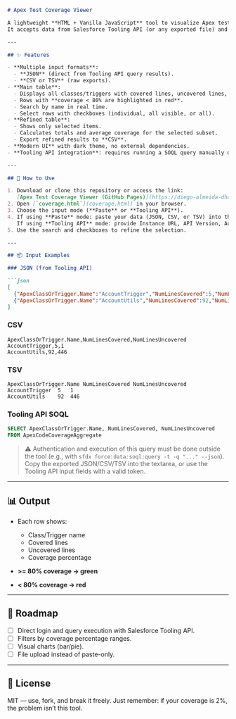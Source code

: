 ````markdown
# Apex Test Coverage Viewer

A lightweight **HTML + Vanilla JavaScript** tool to visualize Apex test coverage.  
It accepts data from Salesforce Tooling API (or any exported file) and renders it in an interactive coverage table.

---

## ✨ Features

- **Multiple input formats**:
  - **JSON** (direct from Tooling API query results).
  - **CSV or TSV** (raw exports).
- **Main table**:
  - Displays all classes/triggers with covered lines, uncovered lines, and coverage percentage.
  - Rows with **coverage < 80% are highlighted in red**.
  - Search by name in real time.
  - Select rows with checkboxes (individual, all visible, or all).
- **Refined table**:
  - Shows only selected items.
  - Calculates totals and average coverage for the selected subset.
  - Export refined results to **CSV**.
- **Modern UI** with dark theme, no external dependencies.
- **Tooling API integration**: requires running a SOQL query manually or with a token.

---

## 🚀 How to Use

1. Download or clone this repository or access the link:  
   [Apex Test Coverage Viewer (GitHub Pages)](https://diego-almeida-dhalmeida.github.io/WorkTools/ApexTestCoverageViewer/index.html)
2. Open [`coverage.html`](coverage.html) in your browser.
3. Choose the input mode (**Paste** or **Tooling API**).
4. If using **Paste** mode: paste your data (JSON, CSV, or TSV) into the textarea and click **Load Data**.  
   If using **Tooling API** mode: provide Instance URL, API Version, Access Token and run the SOQL query.
5. Use the search and checkboxes to refine the selection.

---

## 📦 Input Examples

### JSON (from Tooling API)

```json
[
  {"ApexClassOrTrigger.Name":"AccountTrigger","NumLinesCovered":5,"NumLinesUncovered":1},
  {"ApexClassOrTrigger.Name":"AccountUtils","NumLinesCovered":92,"NumLinesUncovered":446}
]
````

### CSV

```csv
ApexClassOrTrigger.Name,NumLinesCovered,NumLinesUncovered
AccountTrigger,5,1
AccountUtils,92,446
```

### TSV

```tsv
ApexClassOrTrigger.Name	NumLinesCovered	NumLinesUncovered
AccountTrigger	5	1
AccountUtils	92	446
```

### Tooling API SOQL

```sql
SELECT ApexClassOrTrigger.Name, NumLinesCovered, NumLinesUncovered
FROM ApexCodeCoverageAggregate
```

> ⚠️ Authentication and execution of this query must be done outside the tool
> (e.g., with `sfdx force:data:soql:query -t -q "..." --json`).
> Copy the exported JSON/CSV/TSV into the textarea, or use the Tooling API input fields with a valid token.

---

## 📊 Output

* Each row shows:

  * Class/Trigger name
  * Covered lines
  * Uncovered lines
  * Coverage percentage
* **>= 80% coverage → green**
* **< 80% coverage → red**

---

## 🔧 Roadmap

* [ ] Direct login and query execution with Salesforce Tooling API.
* [ ] Filters by coverage percentage ranges.
* [ ] Visual charts (bar/pie).
* [ ] File upload instead of paste-only.

---

## 📝 License

MIT — use, fork, and break it freely. Just remember: if your coverage is 2%, the problem isn’t this tool.

```